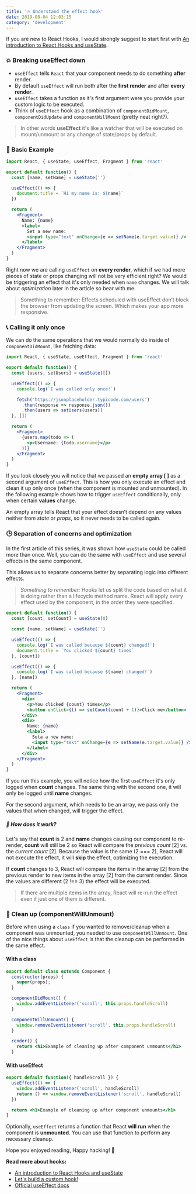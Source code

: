 ```yaml
---
title: '🔥 Understand the effect hook'
date: 2019-08-04 12:03:15
category: 'development'
---
```


If you are new to React Hooks, I would strongly suggest to start first with [An introduction to React Hooks and useState](https://madd.dev/development/introduction_react_hooks_usestate/).

### 💥 Breaking useEffect down

- `useEffect` tells `React` that your component needs to do something **after** render.
- By default `useEffect` will run both after the **first render** and after **every render**.
- `useEffect` takes a function as it's first argument were you provide your custom logic to be executed.
- Think of `useEffect` hook as a combination of `componentDidMount`, `componentDidUpdate` and `componentWillMount` (pretty neat right?).

> In other words **useEffect** it's like a watcher that will be executed on mount/unmount or any change of state/props by default.

### 📙 Basic Example

```jsx
import React, { useState, useEffect, Fragment } from 'react'

export default function() {
  const [name, setName] = useState('')

  useEffect(() => {
    document.title = `Hi my name is: ${name}`
  })

  return (
    <Fragment>
      Name: {name}
      <label>
        Set a new name:
        <input type="text" onChange={e => setName(e.target.value)} />
      </label>
    </Fragment>
  )
}
```

Right now we are calling `useEffect` on **every render**, which if we had more pieces of state or props changing will not be very efficient right?
We would be triggering an effect that it's only needed when `name` changes.
We will talk about _optimization_ later in the article so bear with me.

> Something to remember: Effects scheduled with useEffect don’t block the browser from updating the screen. Which makes your app more responsive.

### 📞 Calling it only once

We can do the same operations that we would normally do inside of `componentDidMount`, like fetching data:

```jsx
import React, { useState, useEffect, Fragment } from 'react'

export default function() {
  const [users, setUsers] = useState([])

  useEffect(() => {
    console.log(`I was called only once!`)

    fetch('https://jsonplaceholder.typicode.com/users')
      .then(response => response.json())
      .then(users => setUsers(users))
  }, [])

  return (
    <Fragment>
      {users.map(todo => (
        <p>Username: {todo.username}</p>
      ))}
    </Fragment>
  )
}
```

If you look closely you will notice that we passed an **empty array  [ ]** as a second argument of `useEffect`.
This is how you only execute an effect and clean it up only once (when the component is mounted and unmounted).
In the following example shows how to trigger `useEffect` conditionally, only when certain **values** change.

An empty array tells React that your effect doesn’t depend on any values neither from _state_ or _props_, so it never needs to be called again.

### 🕒 Separation of concerns and optimization

In the first article of this series, it was shown how `useState` could be called more than once. Well, you can do the same with `useEffect` and use several effects in the same component.

This allows us to separate concerns better by separating logic into different effects.

> _Something to remember:_ Hooks let us split the code based on what it is doing rather than a lifecycle method name. React will apply every effect used by the component, in the order they were specified.

```jsx
export default function() {
  const [count, setCount] = useState(0)

  const [name, setName] = useState('')

  useEffect(() => {
    console.log(`I was called because ${count} changed!`)
    document.title = `You clicked ${count} times`
  }, [count])

  useEffect(() => {
    console.log(`I was called because ${name} changed!`)
  }, [name])

  return (
    <Fragment>
      <div>
        <p>You clicked {count} times</p>
        <button onClick={() => setCount(count + 1)}>Click me</button>
      </div>
      <div>
        Name: {name}
        <label>
          Seta a new name:
          <input type="text" onChange={e => setName(e.target.value)} />
        </label>
      </div>
    </Fragment>
  )
}
```

If you run this example, you will notice how the first `useEffect` it's only logged when **count** changes. The same thing with the second one, it will only be logged until **name** changes.

For the second argument, which needs to be an array, we pass only the values that when changed, will trigger the effect.

##### 🤔 How does it work?

Let's say that **count** is 2 and **name** changes causing our component to re-render, **count** will still be 2 so React will compare the _previous count_ [2] vs. the _current count_ [2].
Because the value is the same (2 === 2), React will not execute the effect, it will **skip** the effect, optimizing the execution.

If **count** changes to 3, React will compare the items in the array [2] from the previous render to new items in the array [2] from the current render.
Since the values are different (2 !== 3) the effect will be executed.

> If there are multiple items in the array, React will re-run the effect even if just one of them is different.

### 🧹 Clean up (componentWillUnmount)

Before when using a `class` if you wanted to remove/cleanup when a component was unmounted, you needed to use `componentWillUnmount`.
One of the nice things about `useEffect` is that the cleanup can be performed in the same effect.

#### With a class
```jsx
export default class extends Component {
  constructor(props) {
    super(props);
  }

  componentDidMount() {
    window.addEventListener('scroll', this.props.handleScroll)
  }

  componentWillUnmount() {
    window.removeEventListener('scroll', this.props.handleScroll)
  }

  render() {
    return <h1>Example of cleaning up after component unmounts</h1>
  }

```

#### With useEffect
```jsx
export default function({ handleScroll }) {
  useEffect(() => {
    window.addEventListener('scroll', handleScroll)
    return () => window.removeEventListener('scroll', handleScroll)
  })

  return <h1>Example of cleaning up after component unmounts</h1>
}
```

Optionally, `useEffect` returns a function that React **will run** when the component is **unmounted**.
You can use that function to perform any necessary cleanup.

Hope you enjoyed reading, Happy hacking! 👻

**Read more about hooks:**

- [An introduction to React Hooks and useState](https://madd.dev/development/introduction_react_hooks_usestate/)
- [Let's build a custom hook!](https://madd.dev/development/react_custom_hook/)
- [ Official useEffect docs](https://reactjs.org/docs/hooks-effect.html)
